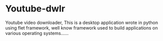 # Youtube-dwlr
Youtube video downloader, This is a desktop application wrote in python using flet framework, well know framework used to build applications on various operating systems......
